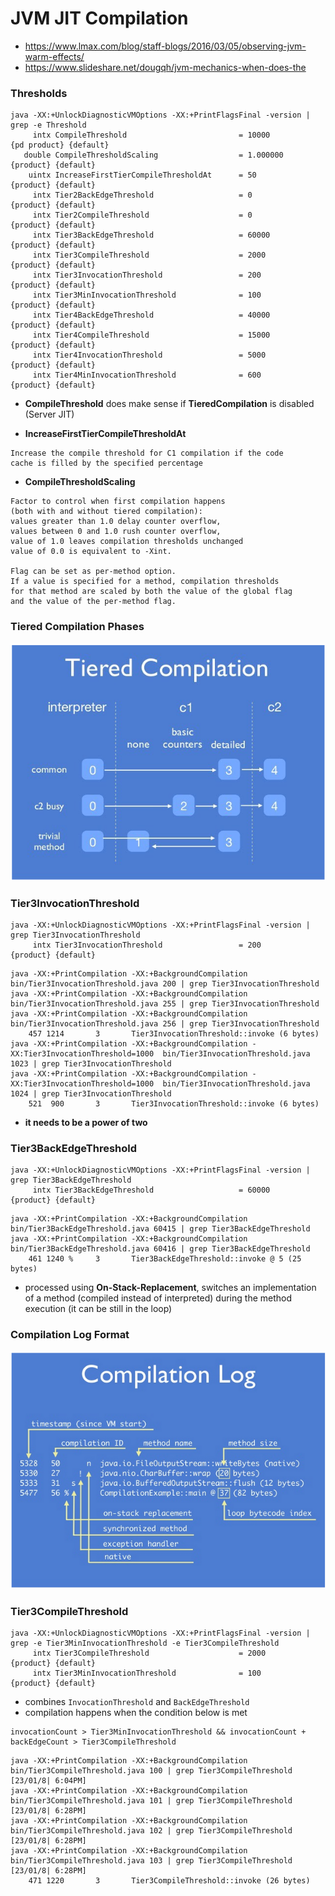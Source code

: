 # JVM JIT Compilation

- https://www.lmax.com/blog/staff-blogs/2016/03/05/observing-jvm-warm-effects/
- https://www.slideshare.net/dougqh/jvm-mechanics-when-does-the

### Thresholds

```
java -XX:+UnlockDiagnosticVMOptions -XX:+PrintFlagsFinal -version | grep -e Threshold
     intx CompileThreshold                         = 10000                                  {pd product} {default}
   double CompileThresholdScaling                  = 1.000000                                  {product} {default}
    uintx IncreaseFirstTierCompileThresholdAt      = 50                                        {product} {default}
     intx Tier2BackEdgeThreshold                   = 0                                         {product} {default}
     intx Tier2CompileThreshold                    = 0                                         {product} {default}
     intx Tier3BackEdgeThreshold                   = 60000                                     {product} {default}
     intx Tier3CompileThreshold                    = 2000                                      {product} {default}
     intx Tier3InvocationThreshold                 = 200                                       {product} {default}
     intx Tier3MinInvocationThreshold              = 100                                       {product} {default}
     intx Tier4BackEdgeThreshold                   = 40000                                     {product} {default}
     intx Tier4CompileThreshold                    = 15000                                     {product} {default}
     intx Tier4InvocationThreshold                 = 5000                                      {product} {default}
     intx Tier4MinInvocationThreshold              = 600                                       {product} {default}
```

- **CompileThreshold** does make sense if **TieredCompilation** is disabled (Server JIT)

- **IncreaseFirstTierCompileThresholdAt**
```
Increase the compile threshold for C1 compilation if the code 
cache is filled by the specified percentage
```

- **CompileThresholdScaling**
```
Factor to control when first compilation happens 
(both with and without tiered compilation): 
values greater than 1.0 delay counter overflow, 
values between 0 and 1.0 rush counter overflow, 
value of 1.0 leaves compilation thresholds unchanged 
value of 0.0 is equivalent to -Xint. 

Flag can be set as per-method option. 
If a value is specified for a method, compilation thresholds 
for that method are scaled by both the value of the global flag 
and the value of the per-method flag.
```

### Tiered Compilation Phases

![TIERED_COMPILATION](tiered-compilation.png)

### Tier3InvocationThreshold

```
java -XX:+UnlockDiagnosticVMOptions -XX:+PrintFlagsFinal -version | grep Tier3InvocationThreshold
     intx Tier3InvocationThreshold                 = 200                                       {product} {default}
```

```
java -XX:+PrintCompilation -XX:+BackgroundCompilation bin/Tier3InvocationThreshold.java 200 | grep Tier3InvocationThreshold
java -XX:+PrintCompilation -XX:+BackgroundCompilation bin/Tier3InvocationThreshold.java 255 | grep Tier3InvocationThreshold
java -XX:+PrintCompilation -XX:+BackgroundCompilation bin/Tier3InvocationThreshold.java 256 | grep Tier3InvocationThreshold
    457 1214       3       Tier3InvocationThreshold::invoke (6 bytes)
java -XX:+PrintCompilation -XX:+BackgroundCompilation -XX:Tier3InvocationThreshold=1000  bin/Tier3InvocationThreshold.java 1023 | grep Tier3InvocationThreshold
java -XX:+PrintCompilation -XX:+BackgroundCompilation -XX:Tier3InvocationThreshold=1000  bin/Tier3InvocationThreshold.java 1024 | grep Tier3InvocationThreshold 
    521  900       3       Tier3InvocationThreshold::invoke (6 bytes)
```

- **it needs to be a power of two**

### Tier3BackEdgeThreshold

```
java -XX:+UnlockDiagnosticVMOptions -XX:+PrintFlagsFinal -version | grep Tier3BackEdgeThreshold
     intx Tier3BackEdgeThreshold                   = 60000                                     {product} {default}
```

```
java -XX:+PrintCompilation -XX:+BackgroundCompilation bin/Tier3BackEdgeThreshold.java 60415 | grep Tier3BackEdgeThreshold
java -XX:+PrintCompilation -XX:+BackgroundCompilation bin/Tier3BackEdgeThreshold.java 60416 | grep Tier3BackEdgeThreshold
    461 1240 %     3       Tier3BackEdgeThreshold::invoke @ 5 (25 bytes)
```

- processed using **On-Stack-Replacement**, switches an implementation of a method (compiled instead of interpreted)
during the method execution (it can be still in the loop)  

### Compilation Log Format

![COMPILATION_LOG_FORMAT](compilation-log-format.png)

### Tier3CompileThreshold

```
java -XX:+UnlockDiagnosticVMOptions -XX:+PrintFlagsFinal -version | grep -e Tier3MinInvocationThreshold -e Tier3CompileThreshold
     intx Tier3CompileThreshold                    = 2000                                      {product} {default}
     intx Tier3MinInvocationThreshold              = 100                                       {product} {default}
```

- combines `InvocationThreshold` and `BackEdgeThreshold`
- compilation happens when the condition below is met

```
invocationCount > Tier3MinInvocationThreshold && invocationCount + backEdgeCount > Tier3CompileThreshold
```

```
java -XX:+PrintCompilation -XX:+BackgroundCompilation bin/Tier3CompileThreshold.java 100 | grep Tier3CompileThreshold                                                      [23/01/8| 6:04PM]
java -XX:+PrintCompilation -XX:+BackgroundCompilation bin/Tier3CompileThreshold.java 101 | grep Tier3CompileThreshold                                                      [23/01/8| 6:28PM]
java -XX:+PrintCompilation -XX:+BackgroundCompilation bin/Tier3CompileThreshold.java 102 | grep Tier3CompileThreshold                                                      [23/01/8| 6:28PM]
java -XX:+PrintCompilation -XX:+BackgroundCompilation bin/Tier3CompileThreshold.java 103 | grep Tier3CompileThreshold                                                      [23/01/8| 6:28PM]
    471 1220       3       Tier3CompileThreshold::invoke (26 bytes)
```